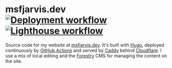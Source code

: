 # msfjarvis.dev [![Deployment workflow](https://github.com/msfjarvis/msfjarvis.dev/workflows/Hugo%20deployment/badge.svg)](https://github.com/msfjarvis/msfjarvis.dev/actions?query=workflow%3A%22Hugo+deployment%22) [![Lighthouse workflow](https://github.com/msfjarvis/msfjarvis.dev/workflows/Lighthouse%20testing/badge.svg)](https://github.com/msfjarvis/msfjarvis.dev/actions?query=workflow%3A%22Lighthouse+testing%22)

Source code for my website at [msfjarvis.dev](https://msfjarvis.dev). It's built with [Hugo](https://github.com/gohugoio/hugo), deployed continuously by [GitHub Actions](https://github.com/features/actions) and served by [Caddy](https://caddyserver.com) behind [Cloudflare](https://cloudflare.com). I use a mix of local editing and the [Forestry](https://forestry.io) CMS for managing the content on the site.
